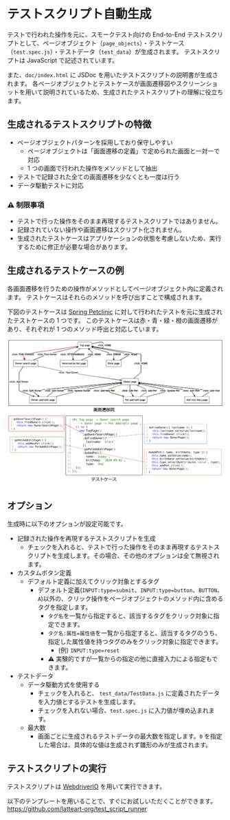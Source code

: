 # テストスクリプト自動生成

テストで行われた操作を元に、スモークテスト向けの End-to-End テストスクリプトとして、ページオブジェクト（`page_objects`）・テストケース（`test.spec.js`）・テストデータ（`test_data`）が生成されます。
テストスクリプトは JavaScript で記述されています。

また、`doc/index.html` に JSDoc を用いたテストスクリプトの説明書が生成されます。
各ページオブジェクトとテストケースが画面遷移図やスクリーンショットを用いて説明されているため、生成されたテストスクリプトの理解に役立ちます。

## 生成されるテストスクリプトの特徴

- ページオブジェクトパターンを採用しており保守しやすい
  - ページオブジェクトは「画面遷移の定義」で定められた画面と一対一で対応
  - 1 つの画面で行われた操作をメソッドとして抽出
- テストで記録された全ての画面遷移を少なくとも一度は行う
- データ駆動テストに対応

### :warning: 制限事項

- テストで行った操作をそのまま再現するテストスクリプトではありません。
- 記録されていない操作や画面遷移はスクリプト化されません。
- 生成されたテストケースはアプリケーションの状態を考慮しないため、実行するために修正が必要な場合があります。

## 生成されるテストケースの例

各画面遷移を行うための操作がメソッドとしてページオブジェクト内に定義されます。
テストケースはそれらのメソッドを呼び出すことで構成されます。

下図のテストケースは [Spring Petclinic](https://projects.spring.io/spring-petclinic/) に対して行われたテストを元に生成されたテストケースの 1 つです。
このテストケースは赤・青・緑・橙の画面遷移があり、それぞれが 1 つのメソッド呼出と対応しています。

![テストケース](images/test-case.png)

## オプション

生成時に以下のオプションが設定可能です。

- 記録された操作を再現するテストスクリプトを生成
  - チェックを入れると、テストで行った操作をそのまま再現するテストスクリプトを生成します。その場合、その他のオプションは全て無視されます。
- カスタムボタン定義
  - デフォルト定義に加えてクリック対象とするタグ
    - デフォルト定義(`INPUT:type=submit`、`INPUT:type=button`、`BUTTON`、`A`)以外の、クリック操作をページオブジェクトのメソッド内に含めるタグを指定します。
      - `タグ名`を一覧から指定すると、該当するタグをクリック対象に指定できます。
      - `タグ名:属性=属性値`を一覧から指定すると、該当するタグのうち、指定した属性値を持つタグのみをクリック対象に指定できます。
        - (例) `INPUT:type=reset`
      - :warning: 実験的ですが一覧からの指定の他に直接入力による指定もできます。
- テストデータ
  - データ駆動方式を使用する
    - チェックを入れると、 `test_data/TestData.js` に定義されたデータを入力値とするテストを生成します。
    - チェックを入れない場合、`test.spec.js` に入力値が埋め込まれます。
  - 最大数
    - 画面ごとに生成されるテストデータの最大数を指定します。`0` を指定した場合は、具体的な値は生成されず雛形のみが生成されます。

## テストスクリプトの実行

テストスクリプトは [WebdriverIO](https://webdriver.io/) を用いて実行できます。

以下のテンプレートを用いることで、すぐにお試しいただくことができます。
https://github.com/latteart-org/test_script_runner
